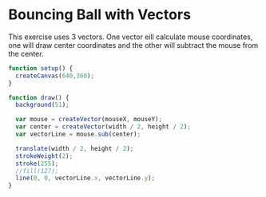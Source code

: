 # Bouncing Ball with Vectors

This exercise uses 3 vectors. One vector eill calculate mouse coordinates, one will draw center coordinates and the other will subtract the mouse from the center.

```js
function setup() {
  createCanvas(640,360);
}

function draw() {
  background(51);

  var mouse = createVector(mouseX, mouseY);
  var center = createVector(width / 2, height / 2);
  var vectorLine = mouse.sub(center);

  translate(width / 2, height / 2);
  strokeWeight(2);
  stroke(255);
  //fill(127);
  line(0, 0, vectorLine.x, vectorLine.y);
}
```